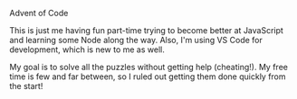 Advent of Code

This is just me having fun part-time trying to become better at JavaScript and learning some Node along the way. Also, I'm using VS Code for development, which is new to me as well.

My goal is to solve all the puzzles without getting help (cheating!). My free time is few and far between, so I ruled out getting them done quickly from the start! 








